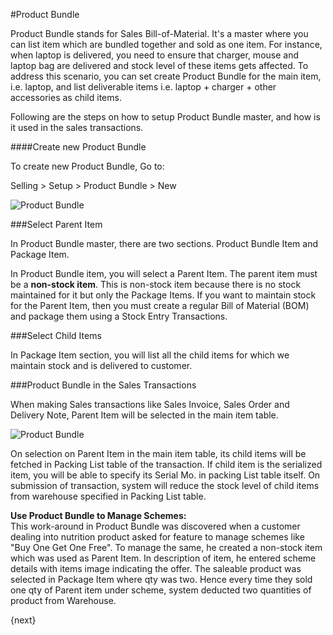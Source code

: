 #Product Bundle

Product Bundle stands for Sales Bill-of-Material. It's a master where you can list item which are bundled together and 
sold as one item. For instance, when laptop is delivered, you need to ensure that charger, mouse and laptop bag are 
delivered and stock level of these items gets affected. To address this scenario, you can set create Product Bundle for 
the main item, i.e. laptop, and list deliverable items i.e. laptop + charger + other accessories as child items.
  
Following are the steps on how to setup Product Bundle master, and how is it used in the sales transactions.

####Create new Product Bundle

To create new Product Bundle, Go to:

Selling > Setup > Product Bundle > New

<img class="screenshot" alt="Product Bundle" src="{{docs_base_url}}/assets/img/selling/product-bundle.png">

###Select Parent Item

In Product Bundle master, there are two sections. Product Bundle Item and Package Item.

In Product Bundle item, you will select a Parent Item. The parent item must be a <b>non-stock item</b>. 
This is non-stock item because there is no stock maintained for it but only the Package Items. 
If you want to maintain stock for the Parent Item, then you must create a regular Bill of Material (BOM) 
and package them using a Stock Entry Transactions.

###Select Child Items

In Package Item section, you will list all the child items for which we maintain stock and is delivered to customer.

###Product Bundle in the Sales Transactions

When making Sales transactions like Sales Invoice, Sales Order and Delivery Note, 
Parent Item will be selected in the main item table.

<img class="screenshot" alt="Product Bundle" src="{{docs_base_url}}/assets/img/selling/product-bundle.gif">

On selection on Parent Item in the main item table, its child items will be fetched in Packing List 
table of the transaction. If child item is the serialized item, you will be able to specify its Serial Mo. 
in packing List table itself. On submission of transaction, system will reduce the stock level of child items from 
warehouse specified in Packing List table.

<div class="well"><b>Use Product Bundle to Manage Schemes:</b>
<br>
This work-around in Product Bundle was discovered when a customer dealing into nutrition product asked for feature to manage schemes like "Buy One Get One Free". To manage the same, he created a non-stock item which was used as Parent Item. In description of item, he entered scheme details with items image indicating the offer. The saleable product was selected in Package Item where qty was two. Hence every time they sold one qty of Parent item under scheme, system deducted two quantities of product from Warehouse.</div>

{next}
